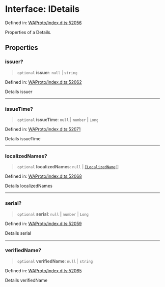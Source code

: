 # Interface: IDetails

Defined in: [WAProto/index.d.ts:52056](https://github.com/Fokusdotid/bail/blob/3856b89f13bbe82f2e10396a28cd4ef2089de845/WAProto/index.d.ts#L52056)

Properties of a Details.

## Properties

### issuer?

> `optional` **issuer**: `null` \| `string`

Defined in: [WAProto/index.d.ts:52062](https://github.com/Fokusdotid/bail/blob/3856b89f13bbe82f2e10396a28cd4ef2089de845/WAProto/index.d.ts#L52062)

Details issuer

***

### issueTime?

> `optional` **issueTime**: `null` \| `number` \| `Long`

Defined in: [WAProto/index.d.ts:52071](https://github.com/Fokusdotid/bail/blob/3856b89f13bbe82f2e10396a28cd4ef2089de845/WAProto/index.d.ts#L52071)

Details issueTime

***

### localizedNames?

> `optional` **localizedNames**: `null` \| [`ILocalizedName`](../../../interfaces/ILocalizedName.md)[]

Defined in: [WAProto/index.d.ts:52068](https://github.com/Fokusdotid/bail/blob/3856b89f13bbe82f2e10396a28cd4ef2089de845/WAProto/index.d.ts#L52068)

Details localizedNames

***

### serial?

> `optional` **serial**: `null` \| `number` \| `Long`

Defined in: [WAProto/index.d.ts:52059](https://github.com/Fokusdotid/bail/blob/3856b89f13bbe82f2e10396a28cd4ef2089de845/WAProto/index.d.ts#L52059)

Details serial

***

### verifiedName?

> `optional` **verifiedName**: `null` \| `string`

Defined in: [WAProto/index.d.ts:52065](https://github.com/Fokusdotid/bail/blob/3856b89f13bbe82f2e10396a28cd4ef2089de845/WAProto/index.d.ts#L52065)

Details verifiedName
